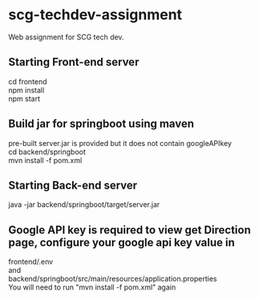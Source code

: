 # scg-techdev-assignment

Web assignment for SCG tech dev.

## Starting Front-end server

cd frontend<br/>npm install<br/>npm start

## Build jar for springboot using maven

pre-built server.jar is provided but it does not contain googleAPIkey </br>
cd backend/springboot</br>
mvn install -f pom.xml

## Starting Back-end server

java -jar backend/springboot/target/server.jar

## Google API key is required to view get Direction page, configure your google api key value in

frontend/.env<br/>
and<br/>
backend/springboot/src/main/resources/application.properties<br/>
You will need to run "mvn install -f pom.xml" again
